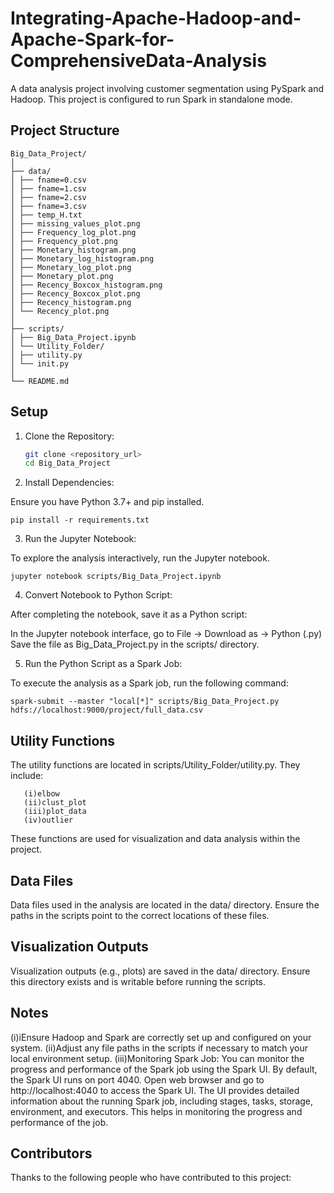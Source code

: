 # Integrating-Apache-Hadoop-and-Apache-Spark-for-ComprehensiveData-Analysis
A data analysis project involving customer segmentation using PySpark and Hadoop. This project is configured to run Spark in standalone mode.

## Project Structure

```
Big_Data_Project/
│
├── data/
│ ├── fname=0.csv
│ ├── fname=1.csv
│ ├── fname=2.csv
│ ├── fname=3.csv
│ ├── temp_H.txt
│ ├── missing_values_plot.png
│ ├── Frequency_log_plot.png
│ ├── Frequency_plot.png
│ ├── Monetary_histogram.png
│ ├── Monetary_log_histogram.png
│ ├── Monetary_log_plot.png
│ ├── Monetary_plot.png
│ ├── Recency_Boxcox_histogram.png
│ ├── Recency_Boxcox_plot.png
│ ├── Recency_histogram.png
│ └── Recency_plot.png
│
├── scripts/
│ ├── Big_Data_Project.ipynb
│ └── Utility_Folder/
│ ├── utility.py
│ └── init.py
│
└── README.md

```


## Setup

1. Clone the Repository:

   ```sh
   git clone <repository_url>
   cd Big_Data_Project

2. Install Dependencies:

Ensure you have Python 3.7+ and pip installed.

```
pip install -r requirements.txt
```

3. Run the Jupyter Notebook:

To explore the analysis interactively, run the Jupyter notebook.

```
jupyter notebook scripts/Big_Data_Project.ipynb
```

4. Convert Notebook to Python Script:

After completing the notebook, save it as a Python script:

In the Jupyter notebook interface, go to File -> Download as -> Python (.py)
Save the file as Big_Data_Project.py in the scripts/ directory.

5. Run the Python Script as a Spark Job:

To execute the analysis as a Spark job, run the following command:

```
spark-submit --master "local[*]" scripts/Big_Data_Project.py hdfs://localhost:9000/project/full_data.csv
```

## Utility Functions

The utility functions are located in scripts/Utility_Folder/utility.py. They include:
```
   (i)elbow
   (ii)clust_plot
   (iii)plot_data
   (iv)outlier
```
These functions are used for visualization and data analysis within the project.

## Data Files

Data files used in the analysis are located in the data/ directory. Ensure the paths in the scripts point to the correct locations of these files.

## Visualization Outputs

Visualization outputs (e.g., plots) are saved in the data/ directory. Ensure this directory exists and is writable before running the scripts.

## Notes

   (i)iEnsure Hadoop and Spark are correctly set up and configured on your system.
   (ii)Adjust any file paths in the scripts if necessary to match your local environment setup.
   (iii)Monitoring Spark Job: You can monitor the progress and performance of the Spark job using the Spark UI. By default, the Spark UI runs on port 4040. 
       Open web browser and go to http://localhost:4040 to access the Spark UI. The UI provides detailed information about the running Spark job, including 
       stages, tasks, storage, environment, and executors. This helps in monitoring the progress and performance of the job.


## Contributors

Thanks to the following people who have contributed to this project:

